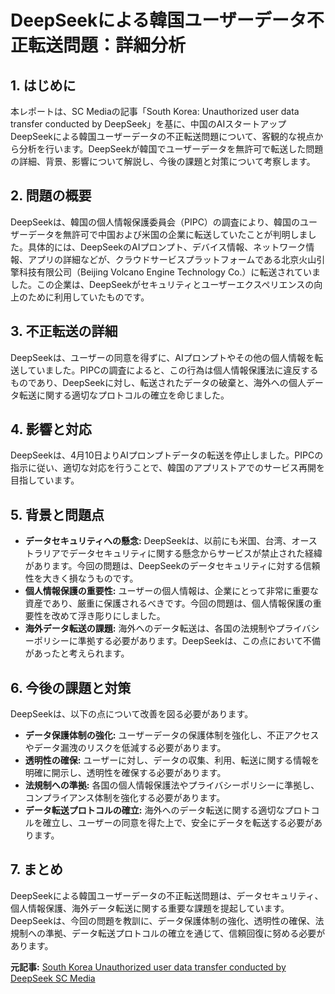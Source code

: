 # DeepSeekによる韓国ユーザーデータ不正転送問題：詳細分析

## 1. はじめに

本レポートは、SC Mediaの記事「South Korea: Unauthorized user data transfer conducted by DeepSeek」を基に、中国のAIスタートアップDeepSeekによる韓国ユーザーデータの不正転送問題について、客観的な視点から分析を行います。DeepSeekが韓国でユーザーデータを無許可で転送した問題の詳細、背景、影響について解説し、今後の課題と対策について考察します。

## 2. 問題の概要

DeepSeekは、韓国の個人情報保護委員会（PIPC）の調査により、韓国のユーザーデータを無許可で中国および米国の企業に転送していたことが判明しました。具体的には、DeepSeekのAIプロンプト、デバイス情報、ネットワーク情報、アプリの詳細などが、クラウドサービスプラットフォームである北京火山引擎科技有限公司（Beijing Volcano Engine Technology Co.）に転送されていました。この企業は、DeepSeekがセキュリティとユーザーエクスペリエンスの向上のために利用していたものです。

## 3. 不正転送の詳細

DeepSeekは、ユーザーの同意を得ずに、AIプロンプトやその他の個人情報を転送していました。PIPCの調査によると、この行為は個人情報保護法に違反するものであり、DeepSeekに対し、転送されたデータの破棄と、海外への個人データ転送に関する適切なプロトコルの確立を命じました。

## 4. 影響と対応

DeepSeekは、4月10日よりAIプロンプトデータの転送を停止しました。PIPCの指示に従い、適切な対応を行うことで、韓国のアプリストアでのサービス再開を目指しています。

## 5. 背景と問題点

* **データセキュリティへの懸念:** DeepSeekは、以前にも米国、台湾、オーストラリアでデータセキュリティに関する懸念からサービスが禁止された経緯があります。今回の問題は、DeepSeekのデータセキュリティに対する信頼性を大きく損なうものです。
* **個人情報保護の重要性:** ユーザーの個人情報は、企業にとって非常に重要な資産であり、厳重に保護されるべきです。今回の問題は、個人情報保護の重要性を改めて浮き彫りにしました。
* **海外データ転送の課題:** 海外へのデータ転送は、各国の法規制やプライバシーポリシーに準拠する必要があります。DeepSeekは、この点において不備があったと考えられます。

## 6. 今後の課題と対策

DeepSeekは、以下の点について改善を図る必要があります。

* **データ保護体制の強化:** ユーザーデータの保護体制を強化し、不正アクセスやデータ漏洩のリスクを低減する必要があります。
* **透明性の確保:** ユーザーに対し、データの収集、利用、転送に関する情報を明確に開示し、透明性を確保する必要があります。
* **法規制への準拠:** 各国の個人情報保護法やプライバシーポリシーに準拠し、コンプライアンス体制を強化する必要があります。
* **データ転送プロトコルの確立:** 海外へのデータ転送に関する適切なプロトコルを確立し、ユーザーの同意を得た上で、安全にデータを転送する必要があります。

## 7. まとめ

DeepSeekによる韓国ユーザーデータの不正転送問題は、データセキュリティ、個人情報保護、海外データ転送に関する重要な課題を提起しています。DeepSeekは、今回の問題を教訓に、データ保護体制の強化、透明性の確保、法規制への準拠、データ転送プロトコルの確立を通じて、信頼回復に努める必要があります。



**元記事:** [South Korea Unauthorized user data transfer conducted by DeepSeek SC Media](https://www.scworld.com/brief/south-korea-unauthorized-user-data-transfer-conducted-by-deepseek)